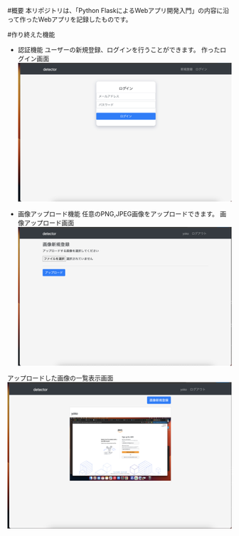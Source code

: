 #概要
本リポジトリは、「Python FlaskによるWebアプリ開発入門」の内容に沿って作ったWebアプリを記録したものです。

#作り終えた機能
- 認証機能
ユーザーの新規登録、ログインを行うことができます。
作ったログイン画面
![ログイン画面](sample1.png)

- 画像アップロード機能
任意のPNG,JPEG画像をアップロードできます。
画像アップロード画面
![画像アップロード画面](sample2.png)

アップロードした画像の一覧表示画面
![画像一覧画面](sample3.png)